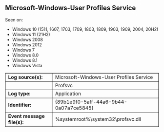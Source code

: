 ## Microsoft-Windows-User Profiles Service

Seen on:
* Windows 10 (1511, 1607, 1703, 1709, 1803, 1809, 1903, 1909, 2004, 20H2)
* Windows 11 (21H2)
* Windows 2008
* Windows 2012
* Windows 7
* Windows 8.0
* Windows 8.1
* Windows Vista

<table border="1" class="docutils">
  <tbody>
    <tr>
      <td><b>Log source(s):</b></td>
      <td>Microsoft-Windows-User Profiles Service</td>
    </tr>
    <tr>
      <td>&nbsp;</td>
      <td>Profsvc</td>
    </tr>
    <tr>
      <td><b>Log type:</b></td>
      <td>Application</td>
    </tr>
    <tr>
      <td><b>Identifier:</b></td>
      <td>{89b1e9f0-5aff-44a6-9b44-0a07a7ce5845}</td>
    </tr>
    <tr>
      <td><b>Event message file(s):</b></td>
      <td>%systemroot%\system32\profsvc.dll</td>
    </tr>
  </tbody>
</table>

&nbsp;

